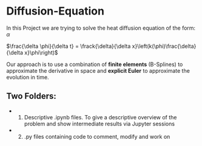 # Diffusion-Equation
In this Project we are trying to solve the heat diffusion equation of the form: 
 $\alpha$

  $\frac{\delta \phi}{\delta t} = \frack{\delta}{\delta x}\left(k(\phi)\frac{\delta}{\delta x}\phi\right)$
 
 Our approach is to use a combination of **finite elements** (B-Splines) to approximate the derivative in space and **explicit Euler** to approximate the evolution in time.

## Two Folders:
* 1) Descriptive \.ipynb files. To give a descriptive overview  of the problem and show intermediate results via Jupyter sessions
* 2) \.py files containing code to comment, modify and work on
